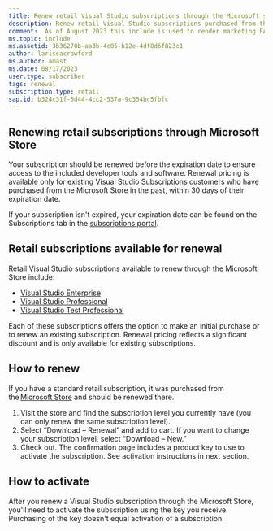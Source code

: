 ```yaml
---
title: Renew retail Visual Studio subscriptions through the Microsoft store
description: Renew retail Visual Studio subscriptions purchased from the Microsoft store.
comment:  As of August 2023 this include is used to render marketing FAQ content for VS Subscriptions in the following portals - VSCom, Manage, and My portals. It was not used for learn.microsoft.com content at that time.  SMEs are Evan Windom and Larissa Crawford of Red Door Collaborative and Sharvari Dighe.
ms.topic: include
ms.assetid: 3b36270b-aa3b-4c05-b12e-4df8d6f823c1
author: larissacrawford
ms.author: amast
ms.date: 08/17/2023
user.type: subscriber
tags: renewal
subscription.type: retail
sap.id: b324c31f-5d44-4cc2-537a-9c354bc5fbfc
---
```


## Renewing retail subscriptions through Microsoft Store 

Your subscription should be renewed before the expiration date to ensure access to the included developer tools and software. Renewal pricing is available only for existing Visual Studio Subscriptions customers who have purchased from the Microsoft Store in the past, within 30 days of their expiration date. 

If your subscription isn't expired, your expiration date can be found on the Subscriptions tab in the [subscriptions portal](https://my.visualstudio.com/subscriptions). 

## Retail subscriptions available for renewal

Retail Visual Studio subscriptions available to renew through the Microsoft Store include: 

+ [Visual Studio Enterprise](https://www.microsoft.com/en-us/p/visual-studio-enterprise-subscription/DG7GMGF0DST4/0003?rtc=1&activetab=pivot:overviewtab) 
+ [Visual Studio Professional](https://www.microsoft.com/p/visual-studio-professional-subscription/dg7gmgf0dst3?activetab=pivot%3aoverviewtab) 
+ [Visual Studio Test Professional](https://www.microsoft.com/p/visual-studio-test-professional-subscription/dg7gmgf0dst6?activetab=pivot%3aoverviewtab) 

Each of these subscriptions offers the option to make an initial purchase or to renew an existing subscription. Renewal pricing reflects a significant discount and is only available for existing subscriptions.  

## How to renew 

If you have a standard retail subscription, it was purchased from the [Microsoft Store](https://www.microsoft.com/store) and should be renewed there.  

1. Visit the store and find the subscription level you currently have (you can only renew the same subscription level). 
1. Select “Download – Renewal” and add to cart. If you want to change your subscription level, select “Download – New.”  
1. Check out. The confirmation page includes a product key to use to activate the subscription. See activation instructions in next section.

## How to activate  

After you renew a Visual Studio subscription through the Microsoft Store, you'll need to activate the subscription using the key you receive. Purchasing of the key doesn't equal activation of a subscription.